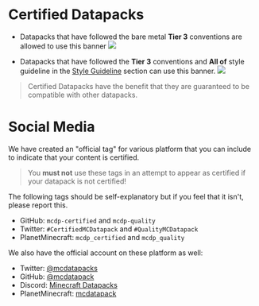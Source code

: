 # Certified Datapacks

- Datapacks that have followed the bare metal **Tier 3** conventions are allowed to use this banner
![](https://i.imgur.com/4Z0ioH5.png)

- Datapacks that have followed the **Tier 3** conventions and **All of** style guideline in the [Style Guideline](../style_guideline/index.md) section can use this banner.
![](https://i.imgur.com/ltLPoQp.png)

> Certified Datapacks have the benefit that they are guaranteed to be compatible with other datapacks.

# Social Media

We have created an "official tag" for various platform that you can include to indicate that your content is certified.

> You **must not** use these tags in an attempt to appear as certified if your datapack is not certified!

The following tags should be self-explanatory but if you feel that it isn't, please report this.

- GitHub: `mcdp-certified` and `mcdp-quality`
- Twitter: `#CertifiedMCDatapack` and `#QualityMCDatapack`
- PlanetMinecraft: `mcdp_certified` and `mcdp_quality`

We also have the official account on these platform as well:

- Twitter: [@mcdatapacks](https://twitter.com/mcdatapacks)
- GitHub: [@mcdatapack](https://github.com/mcdatapack)
- Discord: [Minecraft Datapacks](https://discord.gg/SnJQcfq)
- PlanetMinecraft: [mcdatapack](https://www.planetminecraft.com/member/mcdatapack/)
